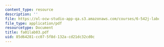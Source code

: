 ```yaml
---
content_type: resource
description: ''
file: https://ol-ocw-studio-app-qa.s3.amazonaws.com/courses/6-542j-laboratory-on-the-physiology-acoustics-and-perception-of-speech-fall-2005/85d64281cc075f8d132acd21dc32cd0c_fa01lab03.pdf
file_type: application/pdf
resourcetype: Document
title: fa01lab03.pdf
uid: 85d64281-cc07-5f8d-132a-cd21dc32cd0c
---
```

